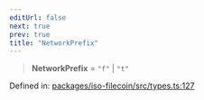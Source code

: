 ```yaml
---
editUrl: false
next: true
prev: true
title: "NetworkPrefix"
---
```


> **NetworkPrefix** = `"f"` \| `"t"`

Defined in: [packages/iso-filecoin/src/types.ts:127](https://github.com/hugomrdias/filecoin/blob/main/packages/iso-filecoin/src/types.ts#L127)
